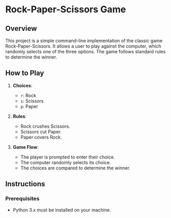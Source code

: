 # Rock-Paper-Scissors Game

## Overview

This project is a simple command-line implementation of the classic game Rock-Paper-Scissors. It allows a user to play against the computer, which randomly selects one of the three options. The game follows standard rules to determine the winner.

## How to Play

1. **Choices**:
   - `r`: Rock
   - `s`: Scissors
   - `p`: Paper

2. **Rules**:
   - Rock crushes Scissors.
   - Scissors cut Paper.
   - Paper covers Rock.

3. **Game Flow**:
   - The player is prompted to enter their choice.
   - The computer randomly selects its choice.
   - The choices are compared to determine the winner.

## Instructions

### Prerequisites

- Python 3.x must be installed on your machine.
